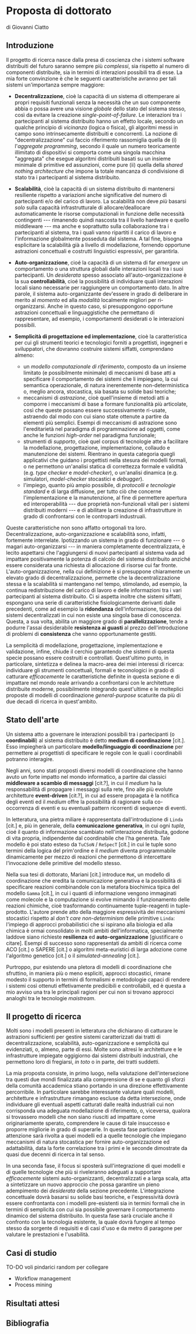Proposta di dottorato
=====================
di Giovanni Ciatto

## Introduzione

Il progetto di ricerca nasce dalla presa di coscienza che i sistemi software distribuiti del futuro saranno sempre più *complessi*, sia rispetto al numero di componenti distribuite, sia in termini di interazioni possibili tra di esse.
La mia forte convinzione è che le seguenti caratteristiche avranno per tali sistemi un'importanza sempre maggiore:

- __Decentralizzazione__, cioè la capacità di un sistema di ottemperare ai propri requisiti funzionali senza la necessità che un suo componente abbia o possa avere una visione *globale* dello stato del sistema stesso, così da evitare la creazione *single-point-of-failure*.
Le interazioni tra i partecipanti al sistema distribuito hanno un effetto locale, secondo un qualche principio di *vicinanza* (logica o fisica), gli algoritmi messi in campo sono intrinsecamente distribuiti e concorrenti.
La nozione di "decentralizzazione" cui faccio riferimento rassomiglia quella de (i) l'*aggregate programming*, secondo il quale un numero teoricamente illimitato di dispositivi si comporta come una singola macchina "aggregata" che esegue algoritmi distribuiti basati su un insieme minimale di primitive ed assunzioni, come pure (ii) quella della *shared nothing architecture* che impone la totale mancanza di condivisione di stato tra i partecipanti al sistema distribuito.  

- __Scalabilità__, cioè la capacità di un sistema distribuito di mantenersi resiliente rispetto a variazioni anche significative del numero di partecipanti e/o del carico di lavoro.
La scalabilità non deve *più* basarsi *solo* sulla capacità infrastrutturale di allocare/deallocare automaticamente le risorse computazionali in funzione delle necessità contingenti --- rimanendo quindi nascosta tra il livello hardware e quello middleware ---  ma anche e soprattutto sulla collaborazione tra i partecipanti al sistema, tra i quali vanno ripartiti il carico di lavoro e l'informazione globalmente posseduta dal sistema.
A tal fine, bisogna esplicitare la scalabilità già a livello di modellazione, fornendo opportune astrazioni concettuali e costrutti linguistici espressivi, per garantirla.

<!--- __Auto-organizzazione__, cioè la capacità di un sistema di modificare il proprio funzionamento in risposta all'interazione con gli utenti (in modo da facilitarne le operazioni permesse ed ostacolarne quelle non ammesse), al riconoscimento di un qualche altro evento rilevante o ancora la capacità di mantenere una sorta di *omeostasi* interna (cioè il mantenimento di una qualche struttura nel tempo, anche a fronte dei cambiamenti e parturbazioni).-->
- __Auto-organizzazione__, cioé la capacità di un sistema di far *emergere* un comportamento o una struttura globali dalle interazioni locali tra i suoi partecipanti.
Un *desiderata* spesso associato all'auto-organizzazione è la sua __controllabilità__, cioé la possibilità di individuare quali interazioni locali siano necessarie per raggiungere un comportamento dato.
In altre parole, il sistema auto-organizzante dev'essere in grado di deliberare in merito al *momento* ed alla *modalità* localmente migliori per ri-organizzarsi.
Anche in questo caso, si presuppongono opportune astrazioni concettuali e linguaggistiche che permettano di rappresentare, ad esempio, i comportamenti desiderati o le interazioni possibili.

- __Semplicità di progettazione ed implementazione__, cioè la caratteristica per cui gli strumenti teorici e tecnologici forniti a progettisti, ingegneri e sviluppatori, che dovranno costruire sistemi siffatti, comprendano almeno:
    * un _modello computazionale di riferimento_, composto da un insieme limitato (e possibilmente minimale) di meccanismi di base atti a specificare il comportamento dei sistemi che li impiegano, la cui semantica operazionale, di natura inerentemente non-deterministica o, meglio ancora, stocastica, sia basata su solide basi teoriche;
    * meccanismi di _astrazione_, cioè quell'insieme di metodi atti a comporre i meccanismi di base a formare funzionalità più articolate, così che queste possano essere successivamente ri-usate, astraendo dal modo con cui siano state ottenute a partire da elementi più semplici. 
    Esempi di meccanismi di astrazione sono l'ereditarietà nel paradigma di programmazione ad oggetti, come anche le funzioni *high-order* nel paradigma funzionale;
    * strumenti di _supporto_, cioè quel corpus di tecnologie atte a facilitare la modellazione, progettazione, implementazione, collaudo e manutenzione dei sistemi. 
    Rientrano in questa categoria quegli applicativi che guidano i progettisti nella stesura dei modelli formali, o ne permettono un'analisi statica di correttezza formale e validità (e.g. *type checker* e *model-checker*), o un'analisi dinamica (e.g. simulatori, *model-checker* stocastici e *debugger*).
    * l'impiego, quanto più ampio possibile, di _protocolli e tecnologie standard_ e di larga diffusione, per tutto ciò che concerne l'implementazione e la manutenzione, al fine di permettere apertura ed interoperabilità --- due proprietà non-funzionali vitali per i sistemi distribuiti moderni --- e di abilitare la creazione di infrastrutture in grado di confrontarsi con le controparti industruali.

Queste caratteristiche non sono affatto ortogonali tra loro. 
Decentralizzazione, auto-organizzazione e scalabilità sono, infatti, fortemente interrelate.
Ipotizzando un sistema in grado di funzionare --- o magari auto-organizzarsi --- in maniera completamente decentralizzata, è lecito aspettarsi che l'aggiungersi di nuovi partecipanti al sistema vada ad impattare positivamente la potenza di calcolo del sistema distribuito anziché essere considerata una richiesta di allocazione di risorse cui far fronte.
L'auto-organizzazione, nella cui definizione è si presuppone chiaramente un elevato grado di decentralizzazione, permette che la decentralizzazione stessa e la scalabilità si mantengano nel tempo, stimolando, ad esempio, la continua redistribuzione del carico di lavoro e delle informazioni tra i vari partecipanti al sistema distribuito.
Ci si aspetta inoltre che sistemi siffatti, espongano una serie di caratteristiche fisiologicamente derivanti dalle precedenti, come ad esempio la __ridondanza__ dell'informazione, tipica dei sistemi decentralizzati in cui non esiste una singola base di conoscenza.
Questa, a sua volta, abilita un maggiore grado di __parallelizzazione__, tende a podurre l'assai desiderabile __resistenza ai guasti__ al prezzo dell'introduzione di problemi di __consistenza__ che vanno opportunamente gestiti.

La semplicità di modellazione, progettazione,  implementazione e validazione, infine, chiude il cerchio garantendo che sistemi di questa specie possano essere costruiti e controllati.
Quest'ultimo punto, in particolare, sintetizza e delinea la macro-area dei miei interessi di ricerca: individuare gli strumenti concettuali, formali e teconologici in grado di catturare *efficacemente* le caratteristiche definite in questa sezione e di impattare nel mondo reale arrivando a confrontarsi con le architetture distribuite moderne, possibilmente integrando quest'ultime e le molteplici proposte di modelli di coordinazione *general-purpose* scaturite da più di due decadi di ricerca in quest'ambito.

## Stato dell'arte

Un sistema atto a governare le interazioni possibili tra i partecipanti (o __coordinabili__) al sistema distribuito è detto __medium di coordinazione__ [cit.].
Esso impiegherà un particolare __modello/linguaggio di coordinazione__ per permettere ai progettisti di specificare le regole con le quali i coordinabili potranno interagire.

Negli anni, sono stati proposti diversi modelli di coordinazione che hanno avuto un forte impatto nel mondo informatico, a partire dai classici __middleware a scambio di messaggi__ [cit.?], in cui il *medium* ha la responsabilità di propagare i messaggi sulla rete, fino alle più evolute architetture __event-driven__ [cit.?], in cui ad essere propagata è la notifica degli eventi ed il *medium* offre la possibilità di ragionare sulla co-occorrenza di eventi e su eventuali pattern ricorrenti di sequenze di eventi.

<!--TO-DO: crtiticare i modelli citati rispetto alle caratteristiche dell'introduzione-->

In letteratura, una pietra miliare è rappresentata dall'introduzione di `Linda` [cit.] e, più in generale, della __comunicazione generativa__, in cui ogni *tupla*, cioé il quanto di informazione scambiato nell'interazione distribuita, godone di vita propria, indipendente dal coordinabile che l'ha genereta.
Tale modello è poi stato esteso da `TuCSoN` / `ReSpecT` [cit.] in cui le tuple sono termini della logica del prim'ordine e il *medium* diventa programmabile dinamicamente per mezzo di reazioni che permettono di intercettare l'invocazione delle primitive del modello stesso.

Nella sua tesi di dottorato, Mariani [cit.] introduce `MoK`, un modello di coordinazione che eredita la comunicazione generativa e la possibilità di specificare reazioni combinandole con la metafora biochimica tipica del modello `Gamma` [cit.], in cui i quanti di informazione vengono immaginati come molecole e la computazione si evolve mimando il funzionamento delle reazioni chimiche, cioè trasformando continuamente tuple-reagenti in tuple-prodotto.
L'autore prende atto della maggiore espressività dei meccanismi stocastici rispetto al *don't care non-determinism* delle primitive `Linda`: l'impiego di approcci probabilistici che si ispirano alla biologia ed alla chimica è ormai consolidato in molti ambiti dell'informatica, specialmente laddove siano richieste __resilienza__ ed __auto-organizzazione__ [giustificare o citare]. 
Esempi di successo sono rappresentati da ambiti di ricerca come ACO [cit.] o SAPERE [cit.] o algoritmi meta-euristici di larga adozione come l'algoritmo genetico [cit.] o il *simulated-annealing* [cit.].

Purtroppo, pur esistendo una pletora di modelli di coordinazione che sfruttino, in maniera più o meno espliciti, approcci stocastici, rimane modesto il supporto in termini di formalismi e metodologie capaci di rendere i sistemi così ottenuti effetivamente predicibili e controllabili, ed è questa a mio avviso una tra le principali ragioni per cui non si trovano approcci analoghi tra le tecnologie *maistream*. 

<!--TO-DO introdurre approcci tecnologici con cui voglio confrontarmi:
    - REST
    - MOM
    - EDA
    - SOA    
-->

## Il progetto di ricerca
<!--TODO Analizzare modelli proposti in letteratura e architetture di successo nel "mondo reale", sondarne punti di forza e di debolezza rispetto alle caratteristiche dette sopra, analogie e differenze tra i vari elementi selezionati, punti d'incontro e punti di divergenza.-->
Molti sono i modelli presenti in letteratura che dichiarano di catturare le astrazioni sufficienti per gestire sistemi caratterizzati dai tratti di decentralizzazione, scalabilità, auto-oganizzazione e semplicità qui evidenziati, o, almeno, parte di essi.
Molte sono altresì le architetture e le infrastrutture impiegate oggigiorno dai sistemi distribuiti industriali, che permettono loro di fregiarsi, *in toto* o in parte, dei tratti suddetti.

La mia proposta consiste, in primo luogo, nella valutazione dell'intersezione tra questi due mondi finalizzata alla comprensione di se e quanto gli sforzi della comunità accademica stiano portando in una direzione effettivamente percorribile.
In particolare sarebbe interessante valutare quali modelli, architetture e infrastrutture rimangano escluse da detta intersezione, onde individuare gli eventuali aspetti catturati dalle realtà industriali cui non corrisponda una adeguata modellazione di riferimento, o, viceversa, qualora si trovassero modelli che non siano riusciti ad impattare come originariamente sperato, comprendere le cause di tale insuccesso e proporre migliorie in grado di superarle.
In questa fase particolare attenzione sarà rivolta a quei modelli ed a quelle tecnologie che impiegano meccanismi di natura stocastica per fornire auto-organizzazione ed adattabilità, data la forte correlazione tra i primi e le seconde dimostrate da quasi due decenni di ricerca in tal senso.

<!--Operativamente, ciò presuppone una cernita dei modelli e delle tecnologie messe in campo negli ambiti accademici e industriali per approcciarsi ai *desiderata* della sezione precedente, seguita da un'analisi di quali concetti, astrazioni e primitive stiano alla base di ogni modello o tecnologia, al fine di individuare similitudini nascoste da nomenclature differenti o potenzialità inespresse per mancanza di generalizzazione.-->

In una seconda fase, il focus si sposterà sull'integrazione di quei modelli e di quelle tecnologie che più si riveleranno adeguati a supportare *efficacemente* sistemi auto-organizzanti, decentralizzati e a larga scala, atta a sintetizzare un nuovo approccio che possa garantire un pieno adempimento dei *desiderata* della sezione precedente.
L'integrazione concettuale dovrà basarsi su solide basi teoriche, e l'espressività dovrà essere confrontanta con i modelli pre-esistenti sia in termini formali che in termini di semplicità con cui sia possibile governare il comportamento dinamico del sistema distribuito.
In questa fase sarà cruciale anche il confronto con la tecnologia esistente, la quale dovrà fungere al tempo stesso da sorgente di requisiti e di casi d'uso e da metro di paragone per valutare le prestazioni e l'usabilità.

<!--TODO i tool di supporto-->

## Casi di studio

TO-DO voli pindarici random per collegare
- Workflow management
- Process mining

## Risultati attesi

## Bibliografia